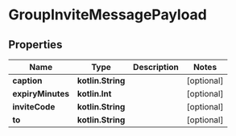 
# GroupInviteMessagePayload

## Properties
Name | Type | Description | Notes
------------ | ------------- | ------------- | -------------
**caption** | **kotlin.String** |  |  [optional]
**expiryMinutes** | **kotlin.Int** |  |  [optional]
**inviteCode** | **kotlin.String** |  |  [optional]
**to** | **kotlin.String** |  |  [optional]



